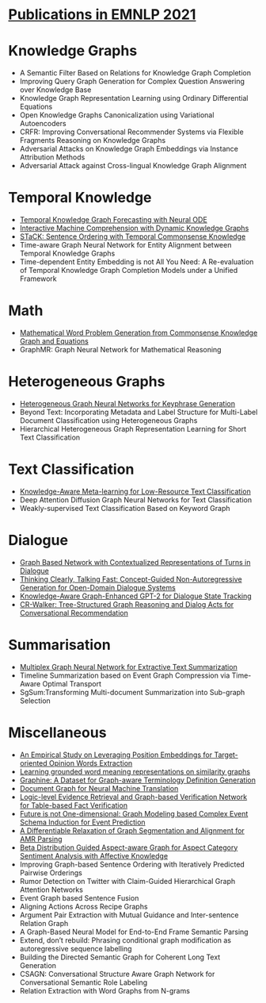 # [Publications in EMNLP 2021](https://2021.emnlp.org/papers) 



# Knowledge Graphs
- A Semantic Filter Based on Relations for Knowledge Graph Completion
- Improving Query Graph Generation for Complex Question Answering over Knowledge Base
- Knowledge Graph Representation Learning using Ordinary Differential Equations
- Open Knowledge Graphs Canonicalization using Variational Autoencoders
- CRFR: Improving Conversational Recommender Systems via Flexible Fragments Reasoning on Knowledge Graphs
- Adversarial Attacks on Knowledge Graph Embeddings via Instance Attribution Methods
- Adversarial Attack against Cross-lingual Knowledge Graph Alignment



# Temporal Knowledge
- [Temporal Knowledge Graph Forecasting with Neural ODE](https://github.com/naganandy/graph-based-deep-learning-literature/blob/master/conference-publications/folders/publications_emnlp21/nodemgcn_emnlp21/README.md)
- [Interactive Machine Comprehension with Dynamic Knowledge Graphs](https://github.com/naganandy/graph-based-deep-learning-literature/blob/master/conference-publications/folders/publications_emnlp21/imrcgraph_emnlp21/README.md)
- [STaCK: Sentence Ordering with Temporal Commonsense Knowledge](https://github.com/naganandy/graph-based-deep-learning-literature/blob/master/conference-publications/folders/publications_emnlp21/stack_emnlp21/README.md)
- Time-aware Graph Neural Network for Entity Alignment between Temporal Knowledge Graphs
- Time-dependent Entity Embedding is not All You Need: A Re-evaluation of Temporal Knowledge Graph Completion Models under a Unified Framework



# Math
- [Mathematical Word Problem Generation from Commonsense Knowledge Graph and Equations](https://github.com/naganandy/graph-based-deep-learning-literature/blob/master/conference-publications/folders/publications_emnlp21/make_emnlp21/README.md)
- GraphMR: Graph Neural Network for Mathematical Reasoning



# Heterogeneous Graphs
- [Heterogeneous Graph Neural Networks for Keyphrase Generation](https://github.com/naganandy/graph-based-deep-learning-literature/blob/master/conference-publications/folders/publications_emnlp21/gater_emnlp21/README.md)
- Beyond Text: Incorporating Metadata and Label Structure for Multi-Label Document Classification using Heterogeneous Graphs
- Hierarchical Heterogeneous Graph Representation Learning for Short Text Classification



# Text Classification
- [Knowledge-Aware Meta-learning for Low-Resource Text Classification](https://github.com/naganandy/graph-based-deep-learning-literature/blob/master/conference-publications/folders/publications_emnlp21/kgml_emnlp21/README.md)
- Deep Attention Diffusion Graph Neural Networks for Text Classification
- Weakly-supervised Text Classification Based on Keyword Graph



# Dialogue
- [Graph Based Network with Contextualized Representations of Turns in Dialogue](https://github.com/naganandy/graph-based-deep-learning-literature/blob/master/conference-publications/folders/publications_emnlp21/tucoregcn_emnlp21/README.md)
- [Thinking Clearly, Talking Fast: Concept-Guided Non-Autoregressive Generation for Open-Domain Dialogue Systems](https://github.com/naganandy/graph-based-deep-learning-literature/blob/master/conference-publications/folders/publications_emnlp21/cgnar_emnlp21/README.md)
- [Knowledge-Aware Graph-Enhanced GPT-2 for Dialogue State Tracking](https://github.com/naganandy/graph-based-deep-learning-literature/blob/master/conference-publications/folders/publications_emnlp21/gegpt_emnlp21/README.md)
- [CR-Walker: Tree-Structured Graph Reasoning and Dialog Acts for Conversational Recommendation](https://github.com/naganandy/graph-based-deep-learning-literature/blob/master/conference-publications/folders/publications_emnlp21/crwalker_emnlp21/README.md)



# Summarisation
- [Multiplex Graph Neural Network for Extractive Text Summarization](https://github.com/naganandy/graph-based-deep-learning-literature/blob/master/conference-publications/folders/publications_emnlp21/multigcn_emnlp21/README.md)
- Timeline Summarization based on Event Graph Compression via Time-Aware Optimal Transport
- SgSum:Transforming Multi-document Summarization into Sub-graph Selection



# Miscellaneous
- [An Empirical Study on Leveraging Position Embeddings for Target-oriented Opinion Words Extraction](https://github.com/naganandy/graph-based-deep-learning-literature/blob/master/conference-publications/folders/publications_emnlp21/towegcn_emnlp21/README.md)
- [Learning grounded word meaning representations on similarity graphs](https://github.com/naganandy/graph-based-deep-learning-literature/blob/master/conference-publications/folders/publications_emnlp21/hmsge_emnlp21/README.md)
- [Graphine: A Dataset for Graph-aware Terminology Definition Generation](https://github.com/naganandy/graph-based-deep-learning-literature/blob/master/conference-publications/folders/publications_emnlp21/graphine_emnlp21/README.md)
- [Document Graph for Neural Machine Translation](https://github.com/naganandy/graph-based-deep-learning-literature/blob/master/conference-publications/folders/publications_emnlp21/dgnmt_emnlp21/README.md)
- [Logic-level Evidence Retrieval and Graph-based Verification Network for Table-based Fact Verification](https://github.com/naganandy/graph-based-deep-learning-literature/blob/master/conference-publications/folders/publications_emnlp21/lergv_emnlp21/README.md)
- [Future is not One-dimensional: Graph Modeling based Complex Event Schema Induction for Event Prediction](https://github.com/naganandy/graph-based-deep-learning-literature/blob/master/conference-publications/folders/publications_emnlp21/egm_emnlp21/README.md)
- [A Differentiable Relaxation of Graph Segmentation and Alignment for AMR Parsing](https://github.com/naganandy/graph-based-deep-learning-literature/blob/master/conference-publications/folders/publications_emnlp21/drgsa_emnlp21/README.md)
- [Beta Distribution Guided Aspect-aware Graph for Aspect Category Sentiment Analysis with Affective Knowledge](https://github.com/naganandy/graph-based-deep-learning-literature/blob/master/conference-publications/folders/publications_emnlp21/aagcn_emnlp21/README.md)
- Improving Graph-based Sentence Ordering with Iteratively Predicted Pairwise Orderings
- Rumor Detection on Twitter with Claim-Guided Hierarchical Graph Attention Networks
- Event Graph based Sentence Fusion
- Aligning Actions Across Recipe Graphs
- Argument Pair Extraction with Mutual Guidance and Inter-sentence Relation Graph
- A Graph-Based Neural Model for End-to-End Frame Semantic Parsing
- Extend, don’t rebuild: Phrasing conditional graph modification as autoregressive sequence labelling
- Building the Directed Semantic Graph for Coherent Long Text Generation
- CSAGN: Conversational Structure Aware Graph Network for Conversational Semantic Role Labeling
- Relation Extraction with Word Graphs from N-grams
